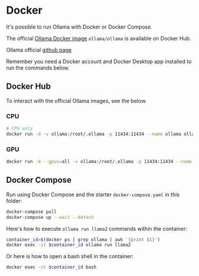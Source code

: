# Docker

It's possible to run Ollama with Docker or Docker Compose.

The official [Ollama Docker image](https://hub.docker.com/r/ollama/ollama)
`ollama/ollama` is available on Docker Hub.

Ollama official [github page](https://github.com/jmorganca/ollama)

Remember you need a Docker account and Docker Desktop app installed to run the commands below.

## Docker Hub

To interact with the official Ollama images, see the below.

### CPU

```bash
# CPU only
docker run -d -v ollama:/root/.ollama -p 11434:11434 --name ollama ollama/ollama
```

### GPU

```bash
docker run -d --gpus=all -v ollama:/root/.ollama -p 11434:11434 --name ollama ollama/ollama
```

## Docker Compose

Run using Docker Compose and the starter `docker-compose.yaml` in this folder:

```bash
docker-compose pull
docker-compose up --wait --detach
```

Here's how to execute `ollama run llama2` commands within the container:

```bash
container_id=$(docker ps | grep ollama | awk '{print $1}')
docker exec -it $container_id ollama run llama2
```

Or here is how to open a bash shell in the container:

```bash
docker exec -it $container_id bash
```

